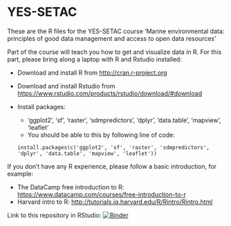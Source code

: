 # YES-SETAC
These are the R files for the YES-SETAC course
‘Marine environmental data: principles of good data management and access to open data resources’

Part of the course will teach you how to get and visualize data in R.
For this part, please bring along a laptop with R and Rstudio installed:

* Download and install R from http://cran.r-project.org 
*	Download and install Rstudio from https://www.rstudio.com/products/rstudio/download/#download
*	Install packages:
    *	‘ggplot2’, ‘sf’, ‘raster’, ‘sdmpredictors’, ‘dplyr’, ‘data.table’, ‘mapview’, ‘leaflet’
    *	You should be able to this by following line of code:
    
    `install.packages(c('ggplot2', 'sf', 'raster', 'sdmpredictors', 'dplyr', 'data.table', 'mapview', 'leaflet'))`

If you don’t have any R experience, please follow a basic introduction, for example:

* The DataCamp free introduction to R: https://www.datacamp.com/courses/free-introduction-to-r
*	Harvard intro to R: http://tutorials.iq.harvard.edu/R/Rintro/Rintro.html 



Link to this repository in RStudio: [![Binder](http://mybinder.org/badge.svg)](https://mybinder.org/v2/gh/LennertSchepers/YES-SETAC/master?urlpath=rstudio)
